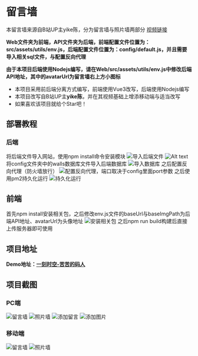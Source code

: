 # 留言墙
本留言墙来源自B站UP主yike陈，分为留言墙与照片墙两部分
[视频链接](https://www.bilibili.com/video/BV11t4y157L2/?spm_id_from=333.999.0.0&vd_source=290b6b566a6de4759a1517c89cdae2c8)

**Web文件夹为前端，API文件夹为后端，前端配置文件位置为：src/assets/utils/env.js，后端配置文件位置为：config/default.js，并且需要导入相关sql文件，与配置反向代理**


**由于本项目后端使用Nodejs编写，请在Web/src/assets/utils/env.js中修改后端API地址，其中的avatarUrl为留言墙右上方小图标**

- 本项目采用前后端分离方式编写，前端使用Vue3改写，后端使用Nodejs编写
- 本项目改写自B站UP主**yike陈**，并在其视频基础上增添移动端与适当改写
- 如果喜欢该项目就给个Star吧！

## 部署教程
### 后端
将后端文件导入网站，使用npm install命令安装模块
![导入后端文件](https://img.5i21.cn/LightPicture/2023/07/0bea3485c3077674.png)
![Alt text](https://img.5i21.cn/LightPicture/2023/07/00959330117886b2.png)
将config文件夹中的walls数据库文件导入后端数据库
![导入数据库](https://img.5i21.cn/LightPicture/2023/07/181b36b753e22058.png)
之后配置反向代理（防火墙放行）
![配置反向代理，端口取决于config里面port参数](https://img.5i21.cn/LightPicture/2023/07/729a876ea023dfce.png)
之后使用pm2持久化运行
![持久化运行](https://img.5i21.cn/LightPicture/2023/07/0e34b01e6645ec0a.png)

## 前端
首先npm install安装相关包，之后修改env.js文件的baseUrl与baseImgPath为后端API地址、avatarUrl为头像地址
![安装相关包](https://img.5i21.cn/LightPicture/2023/07/c506983796661f2d.png)
之后npm run build构建后直接上传服务器即可使用

## 项目地址
**Demo地址：[一刻时空-苦苦的码人](https://www.5i21.cn/walls)**
## 项目截图
### PC端
![留言墙](https://img.5i21.cn/LightPicture/2023/02/ec3624a0132679e9.png)
![照片墙](https://img.5i21.cn/LightPicture/2023/02/55b4a4c6aaa6d16f.png)
![添加留言](https://img.5i21.cn/LightPicture/2023/02/12c70efe9cf0484d.png)
![添加图片](https://img.5i21.cn/LightPicture/2023/02/686af7a16b47f9de.png)

### 移动端
![留言墙](https://img.5i21.cn/LightPicture/2023/02/f6038a02f914de92.png)
![照片墙](https://img.5i21.cn/LightPicture/2023/02/9fdfc73c8e65ba6c.png)
